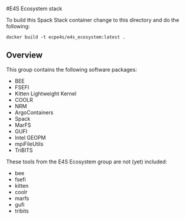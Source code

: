 #E4S Ecosystem stack

To build this Spack Stack container change to this directory and do the
following:

```
docker build -t ecpe4s/e4s_ecosystem:latest .
```

## Overview

This group contains the following software packages:

* BEE
* FSEFI
* Kitten Lightweight Kernel
* COOLR
* NRM
* ArgoContainers
* Spack
* MarFS
* GUFI
* Intel GEOPM
* mpiFileUtils
* TriBITS

These tools from the E4S Ecosystem group are not (yet) included:

* bee
* fsefi
* kitten
* coolr
* marfs
* gufi
* tribits
